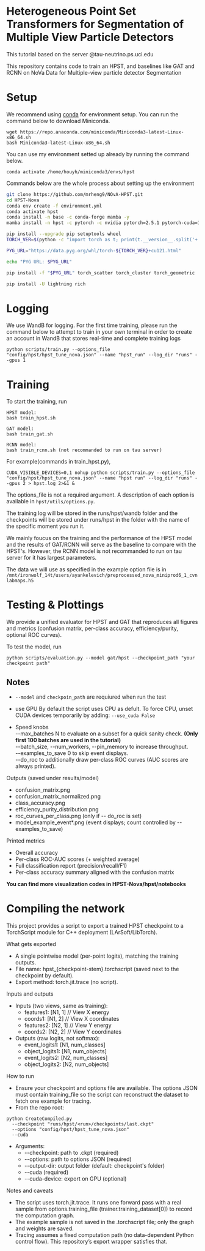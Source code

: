 # Heterogeneous Point Set Transformers for Segmentation of Multiple View Particle Detectors
This tutorial based on the server @tau-neutrino.ps.uci.edu  

This repository contains code to train an HPST, and baselines like GAT and RCNN on NoVa Data for Multiple-view particle detector Segmentation


# Setup
We recommend using [conda](https://docs.conda.io/) for environment setup. 
You can run the command below to download Miniconda. 
```
wget https://repo.anaconda.com/miniconda/Miniconda3-latest-Linux-x86_64.sh
bash Miniconda3-latest-Linux-x86_64.sh
```
You can use my environment setted up already by running the command below.
```
conda activate /home/houyh/miniconda3/envs/hpst
```

Commands below are the whole process about setting up the environment
```bash
git clone https://github.com/mrheng9/NOvA-HPST.git
cd HPST-Nova
conda env create -f environment.yml
conda activate hpst
conda install -n base -c conda-forge mamba -y
mamba install -n hpst -c pytorch -c nvidia pytorch=2.5.1 pytorch-cuda=12.1 torchvision torchaudio -y

pip install --upgrade pip setuptools wheel
TORCH_VER=$(python -c "import torch as t; print(t.__version__.split('+')[0])")

PYG_URL="https://data.pyg.org/whl/torch-${TORCH_VER}+cu121.html"

echo "PYG URL: $PYG_URL"

pip install -f "$PYG_URL" torch_scatter torch_cluster torch_geometric

pip install -U lightning rich
```

# Logging

We use WandB for logging. For the first time training, please run the command below to attempt to train in your own terminal in order to create an account in WandB that stores real-time and complete training logs
```
python scripts/train.py --options_file "config/hpst/hpst_tune_nova.json" --name "hpst_run" --log_dir "runs" --gpus 1
```


# Training
To start the training, run 
```
HPST model:
bash train_hpst.sh

GAT model:
bash train_gat.sh

RCNN model:
bash train_rcnn.sh (not recommanded to run on tau server)
```
For example(commands in train_hpst.py), 
```
CUDA_VISIBLE_DEVICES=0,1 nohup python scripts/train.py --options_file "config/hpst/hpst_tune_nova.json" --name "hpst run" --log_dir "runs" --gpus 2 > hpst.log 2>&1 &
```
The options_file is not a required argument. A description of each option is available in `hpst/utils/options.py`. 

The training log will be stored in the runs/hpst/wandb folder and the checkpoints will be stored under runs/hpst in the folder with the name of the specific moment you run it. 

We mainly foucus on the training and the performance of the HPST model and the results of GAT/RCNN will serve as the baseline to compare with the HPST's. However, the RCNN model is not recommanded to run on tau server for it has largest parameters.


The data we will use as specified in the example option file is in `/mnt/ironwolf_14t/users/ayankelevich/preprocessed_nova_miniprod6_1_cvnlabmaps.h5`

# Testing & Plottings
We provide a unified evaluator for HPST and GAT that reproduces all figures and metrics (confusion matrix, per-class accuracy, efficiency/purity, optional ROC curves).

To test the model, run
```
python scripts/evaluation.py --model gat/hpst --checkpoint_path "your checkpoint path" 
```   
## Notes
- `--model` and `checkpoin_path` are requiured when run the test
- use GPU 
By default the script uses CPU as defult. To force CPU, unset CUDA devices temporarily by adding: `--use_cuda False`

- Speed knobs  
--max_batches N to evaluate on a subset for a quick sanity check. **(Only first 100 batches are used in the tutorial)**    
--batch_size, --num_workers, --pin_memory to increase throughput.   
--examples_to_save 0 to skip event displays.  
--do_roc to additionally draw per-class ROC curves (AUC scores are always printed).


Outputs (saved under results/model)

- confusion_matrix.png
- confusion_matrix_normalized.png
- class_accuracy.png
- efficiency_purity_distribution.png
- roc_curves_per_class.png (only if -- do_roc is set)
- model_example_event*.png (event displays; count controlled by --examples_to_save)

Printed metrics

- Overall accuracy
- Per-class ROC-AUC scores (+ weighted average)
- Full classification report (precision/recall/F1)
- Per-class accuracy summary aligned with the confusion matrix

**You can find more visualization codes in HPST-Nova/hpst/notebooks**

# Compiling the network
This project provides a script to export a trained HPST checkpoint to a TorchScript module for C++ deployment (LArSoft/LibTorch).

What gets exported
- A single pointwise model (per-point logits), matching the training outputs.
- File name: hpst_{checkpoint-stem}.torchscript (saved next to the checkpoint by default).
- Export method: torch.jit.trace (no script).

Inputs and outputs
- Inputs (two views, same as training):
  - features1: [N1, 1]  // View X energy
  - coords1:   [N1, 2]  // View X coordinates
  - features2: [N2, 1]  // View Y energy
  - coords2:   [N2, 2]  // View Y coordinates
- Outputs (raw logits, not softmax):
  - event_logits1:  [N1, num_classes]
  - object_logits1: [N1, num_objects]
  - event_logits2:  [N2, num_classes]
  - object_logits2: [N2, num_objects]

How to run
- Ensure your checkpoint and options file are available. The options JSON must contain training_file so the script can reconstruct the dataset to fetch one example for tracing.
- From the repo root:
```
python CreateCompiled.py 
  --checkpoint "runs/hpst/<run>/checkpoints/last.ckpt" 
  --options "config/hpst/hpst_tune_nova.json" 
  --cuda 
```
- Arguments:
  - --checkpoint: path to .ckpt (required)
  - --options: path to options JSON (required)
  - --output-dir: output folder (default: checkpoint's folder)
  - --cuda (required)
  - --cuda-device: export on GPU (optional)

Notes and caveats
- The script uses torch.jit.trace. It runs one forward pass with a real sample from options.training_file (trainer.training_dataset[0]) to record the computation graph.
- The example sample is not saved in the .torchscript file; only the graph and weights are saved.
- Tracing assumes a fixed computation path (no data-dependent Python control flow). This repository’s export wrapper satisfies that.



